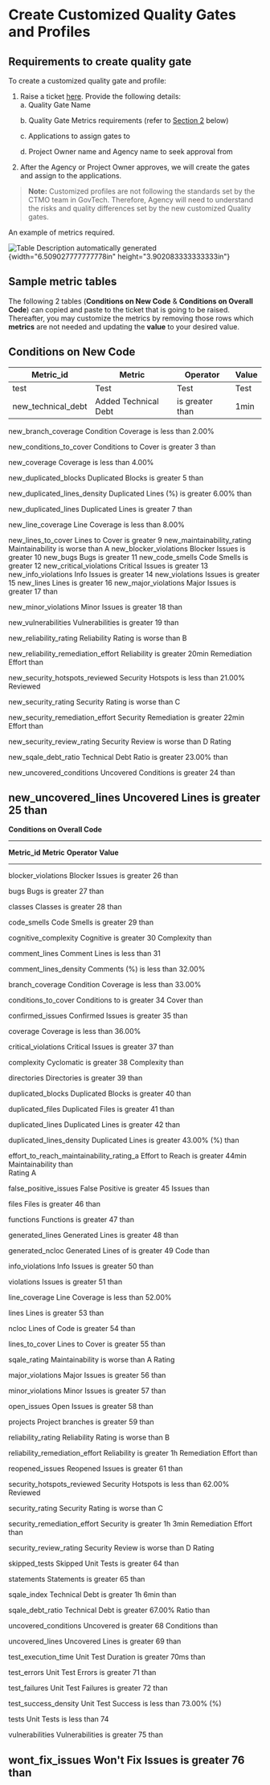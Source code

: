 # Create Customized Quality Gates and Profiles



## Requirements to create quality gate

To create a customized quality gate and profile:
1. Raise a ticket
[here](https://jira.ship.gov.sg/servicedesk/customer/portal/11/create/149). Provide the following details:  
    a.  Quality Gate Name

    b. Quality Gate Metrics requirements (refer to [Section 2](#CreatingcustomizedQualityGatesandProfil) below)

    c. Applications to assign gates to

    d. Project Owner name and Agency name to seek approval from

2. After the Agency or Project Owner approves, we will create the gates and assign to the applications.

>**Note:** Customized profiles are not following the
standards set by the CTMO team in GovTech. Therefore, Agency will need to understand the risks and quality differences set by the new customized Quality gates.

An example of metrics required.

![Table Description automatically
generated](media/image1.png){width="6.509027777777778in"
height="3.902083333333333in"}

## Sample metric tables

The following 2 tables (**Conditions on New Code** & **Conditions on Overall Code**) can copied and paste to the ticket that is going to be raised. Thereafter, you may customize the metrics by removing those rows which **metrics** are not needed and updating the **value** to your desired value.


Conditions on New Code
-------------------------------------------------------------------------------------
| **Metric_id** | **Metric** | **Operator** |  **Value** |
| --- | --- | --- | --- |
| test | Test | Test | Test | 
| new_technical_debt | Added Technical Debt | is greater than | 1min |  


  new_branch_coverage                  Condition Coverage    is less than   2.00%

  new_conditions_to_cover              Conditions to Cover   is greater     3
   than           

  new_coverage                         Coverage              is less than   4.00%

  new_duplicated_blocks                Duplicated Blocks     is greater     5
   than           

  new_duplicated_lines_density         Duplicated Lines (%)  is greater     6.00%
   than           

  new_duplicated_lines                 Duplicated Lines      is greater     7  than           

  new_line_coverage                    Line Coverage         is less than   8.00%

  new_lines_to_cover                   Lines to Cover        is greater     9 
  new_maintainability_rating           Maintainability       is worse than  A
   new_blocker_violations               Blocker Issues        is greater     10
  new_bugs                             Bugs                  is greater     11
  new_code_smells                      Code Smells           is greater     12
  new_critical_violations              Critical Issues       is greater     13
  new_info_violations                  Info Issues           is greater     14
new_violations                       Issues                is greater     15
 new_lines                            Lines                 is greater     16 
  new_major_violations                 Major Issues          is greater     17
                                                             than           

  new_minor_violations                 Minor Issues          is greater     18
                                                             than           

  new_vulnerabilities                  Vulnerabilities       is greater     19
                                                             than           

  new_reliability_rating               Reliability Rating    is worse than  B

  new_reliability_remediation_effort   Reliability           is greater     20min
                                       Remediation Effort    than           

  new_security_hotspots_reviewed       Security Hotspots     is less than   21.00%
                                       Reviewed                             

  new_security_rating                  Security Rating       is worse than  C

  new_security_remediation_effort      Security Remediation  is greater     22min
                                       Effort                than           

  new_security_review_rating           Security Review       is worse than  D
                                       Rating                               

  new_sqale_debt_ratio                 Technical Debt Ratio  is greater     23.00%
                                                             than           

  new_uncovered_conditions             Uncovered Conditions  is greater     24
                                                             than           

  new_uncovered_lines                  Uncovered Lines       is greater     25
                                                             than           
  -------------------------------------------------------------------------------------

**Conditions on Overall Code**

  ----------------------------------------------------------------------------------------
  **Metric_id**                              **Metric**         **Operator**   **Value**
  ------------------------------------------ ------------------ -------------- -----------
  blocker_violations                         Blocker Issues     is greater     26
                                                                than           

  bugs                                       Bugs               is greater     27
                                                                than           

  classes                                    Classes            is greater     28
                                                                than           

  code_smells                                Code Smells        is greater     29
                                                                than           

  cognitive_complexity                       Cognitive          is greater     30
                                             Complexity         than           

  comment_lines                              Comment Lines      is less than   31

  comment_lines_density                      Comments (%)       is less than   32.00%

  branch_coverage                            Condition Coverage is less than   33.00%

  conditions_to_cover                        Conditions to      is greater     34
                                             Cover              than           

  confirmed_issues                           Confirmed Issues   is greater     35
                                                                than           

  coverage                                   Coverage           is less than   36.00%

  critical_violations                        Critical Issues    is greater     37
                                                                than           

  complexity                                 Cyclomatic         is greater     38
                                             Complexity         than           

  directories                                Directories        is greater     39
                                                                than           

  duplicated_blocks                          Duplicated Blocks  is greater     40
                                                                than           

  duplicated_files                           Duplicated Files   is greater     41
                                                                than           

  duplicated_lines                           Duplicated Lines   is greater     42
                                                                than           

  duplicated_lines_density                   Duplicated Lines   is greater     43.00%
                                             (%)                than           

  effort_to_reach_maintainability_rating_a   Effort to Reach    is greater     44min
                                             Maintainability    than           
                                             Rating A                          

  false_positive_issues                      False Positive     is greater     45
                                             Issues             than           

  files                                      Files              is greater     46
                                                                than           

  functions                                  Functions          is greater     47
                                                                than           

  generated_lines                            Generated Lines    is greater     48
                                                                than           

  generated_ncloc                            Generated Lines of is greater     49
                                             Code               than           

  info_violations                            Info Issues        is greater     50
                                                                than           

  violations                                 Issues             is greater     51
                                                                than           

  line_coverage                              Line Coverage      is less than   52.00%

  lines                                      Lines              is greater     53
                                                                than           

  ncloc                                      Lines of Code      is greater     54
                                                                than           

  lines_to_cover                             Lines to Cover     is greater     55
                                                                than           

  sqale_rating                               Maintainability    is worse than  A
                                             Rating                            

  major_violations                           Major Issues       is greater     56
                                                                than           

  minor_violations                           Minor Issues       is greater     57
                                                                than           

  open_issues                                Open Issues        is greater     58
                                                                than           

  projects                                   Project branches   is greater     59
                                                                than           

  reliability_rating                         Reliability Rating is worse than  B

  reliability_remediation_effort             Reliability        is greater     1h
                                             Remediation Effort than           

  reopened_issues                            Reopened Issues    is greater     61
                                                                than           

  security_hotspots_reviewed                 Security Hotspots  is less than   62.00%
                                             Reviewed                          

  security_rating                            Security Rating    is worse than  C

  security_remediation_effort                Security           is greater     1h 3min
                                             Remediation Effort than           

  security_review_rating                     Security Review    is worse than  D
                                             Rating                            

  skipped_tests                              Skipped Unit Tests is greater     64
                                                                than           

  statements                                 Statements         is greater     65
                                                                than           

  sqale_index                                Technical Debt     is greater     1h 6min
                                                                than           

  sqale_debt_ratio                           Technical Debt     is greater     67.00%
                                             Ratio              than           

  uncovered_conditions                       Uncovered          is greater     68
                                             Conditions         than           

  uncovered_lines                            Uncovered Lines    is greater     69
                                                                than           

  test_execution_time                        Unit Test Duration is greater     70ms
                                                                than           

  test_errors                                Unit Test Errors   is greater     71
                                                                than           

  test_failures                              Unit Test Failures is greater     72
                                                                than           

  test_success_density                       Unit Test Success  is less than   73.00%
                                             (%)                               

  tests                                      Unit Tests         is less than   74

  vulnerabilities                            Vulnerabilities    is greater     75
                                                                than           

  wont_fix_issues                            Won\'t Fix Issues  is greater     76
                                                                than           
  ----------------------------------------------------------------------------------------

